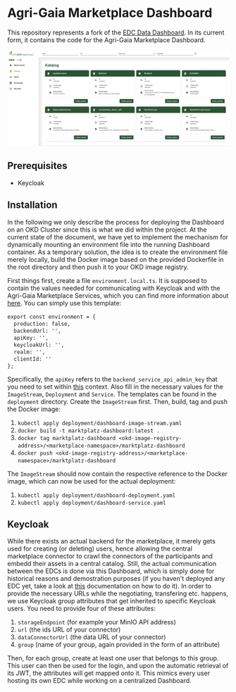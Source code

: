 # Agri-Gaia Marketplace Dashboard

This repository represents a fork of the [EDC Data Dashboard](https://github.com/eclipse-edc/DataDashboard). In its current form, it contains the code for the Agri-Gaia Marketplace Dashboard. 

![image](src/assets/ag_marketplace.png)

## Prerequisites

- Keycloak 

## Installation 

In the following we only describe the process for deploying the Dashboard on an OKD Cluster since this is what we did within the project. At the current state of the document, we have yet to implement the mechanism for dynamically mounting an environment file into the running Dashboard container. As a temporary solution, the idea is to create the environment file merely locally, build the Docker image based on the provided Dockerfile in the root directory and then push it to your OKD image registry.  

First things first, create a file `environment.local.ts`. It is supposed to contain the values needed for communicating with Keycloak and with the Agri-Gaia Marketplace Services, which you can find more information about [here](https://github.com/agri-gaia/marketplace-services). You can simply use this template:

````
export const environment = {
  production: false,
  backendUrl: '',
  apiKey: '',
  keycloakUrl: '',
  realm: '',
  clientId: ''
};
````

Specifically, the `apiKey` refers to the `backend_service_api_admin_key` that you need to set within [this](https://github.com/agri-gaia/marketplace-services#create-secrets) context. Also fill in the necessary values for the `ImageStream`, `Deployment` and `Service`. The templates can be found in the `deployment` directory. Create the `ImageStream` first. Then, build, tag and push the Docker image: 

1. `kubectl apply deployment/dashboard-image-stream.yaml`
1. `docker build -t marktplatz-dashboard:latest .`
1. `docker tag marktplatz-dashboard <okd-image-registry-address>/<marketplace-namespace>/marktplatz-dashboard`
1. `docker push <okd-image-registry-address>/<marketplace-namespace>/marktplatz-dashboard`

The `ImageStream` should now contain the respective reference to the Docker image, which can now be used for the actual deployment:

1. `kubectl apply deployment/dashboard-deployment.yaml`
1. `kubectl apply deployment/dashboard-service.yaml`

## Keycloak

While there exists an actual backend for the marketplace, it merely gets used for creating (or deleting) users, hence allowing the central marketplace connector to crawl the connectors of the participants and embedd their assets in a central catalog. Still, the actual communication between the EDCs is done via this Dashboard, which is simply done for historical reasons and demostration purposes (if you haven't deployed any EDC yet, take a look at [this](https://github.com/agri-gaia/dev-docs-platform-lmis-bosch/blob/main/docs/edc-deployment.md) documentation on how to do it). In order to provide the necessary URLs while the negotiating, transfering etc. happens, we use Keycloak group attributes that get inherited to specific Keycloak users. You need to provide four of these attributes:

1. `storageEndpoint` (for example your MinIO API address)
2. `url` (the ids URL of your connector)
3. `dataConnectorUrl` (the data URL of your connector)
4. `group` (name of your group, again provided in the form of an attribute)

Then, for each group, create at least one user that belongs to this group. This user can then be used for the login, and upon the automatic retrieval of its JWT, the attributes will get mapped onto it. This mimics every user hosting its own EDC while working on a centralized Dashboard.  